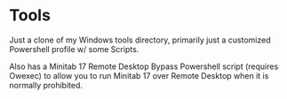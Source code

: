 Tools
=====

Just a clone of my Windows tools directory, primarily just a customized Powershell profile w/ some Scripts.

Also has a Minitab 17 Remote Desktop Bypass Powershell script (requires Owexec) to allow you to run Minitab 17 over Remote Desktop when it is normally prohibited.
